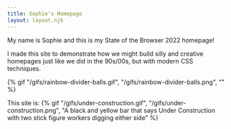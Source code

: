 ```yaml
---
title: Sophie's Homepage
layout: layout.njk
---
```


My name is Sophie and this is my State of the Browser 2022 homepage! 

I made this site to demonstrate how we might build silly and creative homepages just like we did in the 90s/00s, but with modern CSS techniques.

{% gif "/gifs/rainbow-divider-balls.gif", "/gifs/rainbow-divider-balls.png", "" %}

This site is: 
{% gif "/gifs/under-construction.gif", "/gifs/under-construction.png", "A black and yellow bar that says Under Construction with two stick figure workers digging either side" %}
